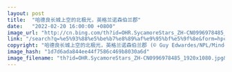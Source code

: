 ```yaml
---
layout: post
title:  "哈德良长城上空的北极光，英格兰诺森伯兰郡"
date:   "2022-02-20 16:00:00 +0800"
image_url: "http://cn.bing.com/th?id=OHR.SycamoreStars_ZH-CN0996978485_1920x1080.jpg&rf=LaDigue_1920x1080.jpg&pid=hp"
link: "/search?q=%e5%93%88%e5%be%b7%e8%89%af%e9%95%bf%e5%9f%8e&form=hpcapt&mkt=zh-cn"
copyright: "哈德良长城上空的北极光，英格兰诺森伯兰郡 (© Guy Edwardes/NPL/Minden Pictures)"
image_hash: "1d7d6ada844ee44f7586c469b8030a6d"
image_filename: "th?id=OHR.SycamoreStars_ZH-CN0996978485_1920x1080.jpg&rf=LaDigue_1920x1080.jpg&pid=hp"
---
```

